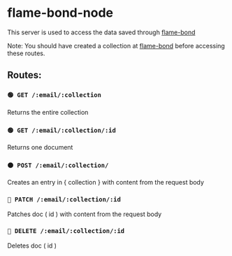 # flame-bond-node

This server is used to access the data saved through [flame-bond](https://flamebond.davidsling.in)

Note: You should have created a collection at [flame-bond](https://flamebond.davidsling.in) before accessing these routes.

## Routes:

### `🟢​ GET /:email/:collection`

Returns the entire collection

### `🟢​ GET /:email/:collection/:id`

Returns one document

### `🟠 POST /:email/:collection/`

Creates an entry in { collection } with content from the request body

### `🔵 PATCH /:email/:collection/:id`

Patches doc ( id ) with content from the request body

### `​🔴 DELETE /:email/:collection/:id`

Deletes doc ( id )
